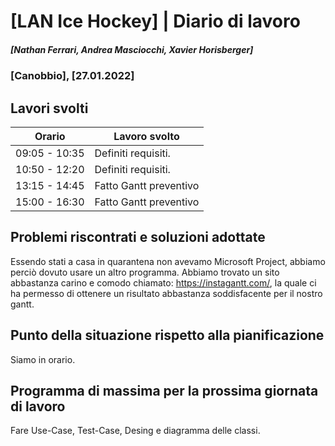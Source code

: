 # [LAN Ice Hockey] | Diario di lavoro
##### [Nathan Ferrari, Andrea Masciocchi, Xavier Horisberger]
### [Canobbio], [27.01.2022]

## Lavori svolti

| Orario        | Lavoro svolto                 |
|---------------|-------------------------------|
| 09:05 - 10:35 | Definiti requisiti.               |
| 10:50 - 12:20 | Definiti requisiti.             |
| 13:15 - 14:45 | Fatto Gantt preventivo                  |
| 15:00 - 16:30 | Fatto Gantt preventivo               |

##  Problemi riscontrati e soluzioni adottate
Essendo stati a casa in quarantena non avevamo Microsoft Project, abbiamo perciò dovuto usare un altro programma. Abbiamo trovato un sito abbastanza carino e comodo chiamato: https://instagantt.com/, la quale ci ha permesso di ottenere un risultato abbastanza soddisfacente per il nostro gantt.

##  Punto della situazione rispetto alla pianificazione
Siamo in orario.

## Programma di massima per la prossima giornata di lavoro
Fare Use-Case, Test-Case, Desing e diagramma delle classi.
